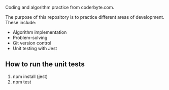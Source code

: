 

Coding and algorithm practice from coderbyte.com.

The purpose of this repository is to practice different areas of development. These include:

-   Algorithm implementation
-   Problem-solving
-   Git version control
-   Unit testing with Jest

## How to run the unit tests

1) npm install (jest)
2) npm test



